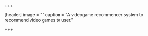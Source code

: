 +++

[header]
image = ""
caption = "A  videogame recommender system to recommend video games to user."




+++
